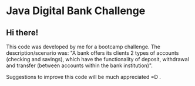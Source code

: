 
# Java Digital Bank Challenge

## Hi there!
This code was developed by me for a bootcamp challenge.
The description/scenario was:
"A bank offers its clients 2 types of accounts (checking and savings), 
which have the functionality of deposit, withdrawal and transfer (between accounts within the bank institution)".

Suggestions to improve this code will be much appreciated =D .